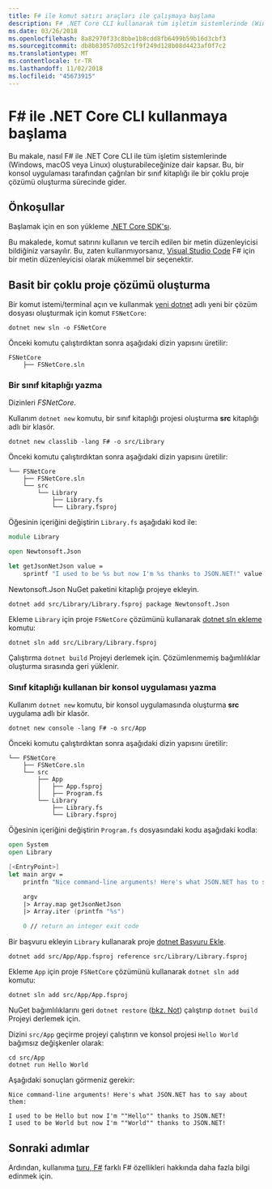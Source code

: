 ```yaml
---
title: F# ile komut satırı araçları ile çalışmaya başlama
description: F# .NET Core CLI kullanarak tüm işletim sistemlerinde (Windows, macOs veya Linux) üzerinde basit bir çoklu proje çözümü oluşturmayı öğrenin.
ms.date: 03/26/2018
ms.openlocfilehash: 8a82970f33c8bbe1b8cdd8fb6499b59b16d3cbf3
ms.sourcegitcommit: db8b83057d052c1f9f249d128b08d4423af0f7c2
ms.translationtype: MT
ms.contentlocale: tr-TR
ms.lasthandoff: 11/02/2018
ms.locfileid: "45673915"
---
```

# <a name="get-started-with-f-with-the-net-core-cli"></a>F# ile .NET Core CLI kullanmaya başlama

Bu makale, nasıl F# ile .NET Core CLI ile tüm işletim sistemlerinde (Windows, macOS veya Linux) oluşturabileceğinize dair kapsar. Bu, bir konsol uygulaması tarafından çağrılan bir sınıf kitaplığı ile bir çoklu proje çözümü oluşturma sürecinde gider.

## <a name="prerequisites"></a>Önkoşullar

Başlamak için en son yükleme [.NET Core SDK'sı](https://www.microsoft.com/net/download/).

Bu makalede, komut satırını kullanın ve tercih edilen bir metin düzenleyicisi bildiğiniz varsayılır. Bu, zaten kullanmıyorsanız, [Visual Studio Code](get-started-vscode.md) F# için bir metin düzenleyicisi olarak mükemmel bir seçenektir.

## <a name="build-a-simple-multi-project-solution"></a>Basit bir çoklu proje çözümü oluşturma

Bir komut istemi/terminal açın ve kullanmak [yeni dotnet](../../core/tools/dotnet-new.md) adlı yeni bir çözüm dosyası oluşturmak için komut `FSNetCore`:

```console
dotnet new sln -o FSNetCore
```

Önceki komutu çalıştırdıktan sonra aşağıdaki dizin yapısını üretilir:

```console
FSNetCore
    ├── FSNetCore.sln
```

### <a name="write-a-class-library"></a>Bir sınıf kitaplığı yazma

Dizinleri *FSNetCore*.

Kullanım `dotnet new` komutu, bir sınıf kitaplığı projesi oluşturma **src** kitaplığı adlı bir klasör.

```console
dotnet new classlib -lang F# -o src/Library
```

Önceki komutu çalıştırdıktan sonra aşağıdaki dizin yapısını üretilir:

```console
└── FSNetCore
    ├── FSNetCore.sln
    └── src
        └── Library
            ├── Library.fs
            └── Library.fsproj
```

Öğesinin içeriğini değiştirin `Library.fs` aşağıdaki kod ile:

```fsharp
module Library

open Newtonsoft.Json

let getJsonNetJson value =
    sprintf "I used to be %s but now I'm %s thanks to JSON.NET!" value (JsonConvert.SerializeObject(value))
```

Newtonsoft.Json NuGet paketini kitaplığı projeye ekleyin.

```console
dotnet add src/Library/Library.fsproj package Newtonsoft.Json
```

Ekleme `Library` için proje `FSNetCore` çözümünü kullanarak [dotnet sln ekleme](../../core/tools/dotnet-sln.md) komutu:

```console
dotnet sln add src/Library/Library.fsproj
```

Çalıştırma `dotnet build` Projeyi derlemek için. Çözümlenmemiş bağımlılıklar oluşturma sırasında geri yüklenir.

### <a name="write-a-console-application-that-consumes-the-class-library"></a>Sınıf kitaplığı kullanan bir konsol uygulaması yazma

Kullanım `dotnet new` komutu, bir konsol uygulamasında oluşturma **src** uygulama adlı bir klasör.

```console
dotnet new console -lang F# -o src/App
```

Önceki komutu çalıştırdıktan sonra aşağıdaki dizin yapısını üretilir:

```console
└── FSNetCore
    ├── FSNetCore.sln
    └── src
        ├── App
        │   ├── App.fsproj
        │   ├── Program.fs
        └── Library
            ├── Library.fs
            └── Library.fsproj
```

Öğesinin içeriğini değiştirin `Program.fs` dosyasındaki kodu aşağıdaki kodla:

```fsharp
open System
open Library

[<EntryPoint>]
let main argv =
    printfn "Nice command-line arguments! Here's what JSON.NET has to say about them:"

    argv
    |> Array.map getJsonNetJson
    |> Array.iter (printfn "%s")

    0 // return an integer exit code
```

Bir başvuru ekleyin `Library` kullanarak proje [dotnet Başvuru Ekle](../../core/tools/dotnet-add-reference.md).

```console
dotnet add src/App/App.fsproj reference src/Library/Library.fsproj
```

Ekleme `App` için proje `FSNetCore` çözümünü kullanarak `dotnet sln add` komutu:

```console
dotnet sln add src/App/App.fsproj
```

NuGet bağımlılıklarını geri `dotnet restore` ([bkz. Not](#dotnet-restore-note)) çalıştırıp `dotnet build` Projeyi derlemek için.

Dizini `src/App` geçirme projeyi çalıştırın ve konsol projesi `Hello World` bağımsız değişkenler olarak:

```console
cd src/App
dotnet run Hello World
```

Aşağıdaki sonuçları görmeniz gerekir:

```console
Nice command-line arguments! Here's what JSON.NET has to say about them:

I used to be Hello but now I'm ""Hello"" thanks to JSON.NET!
I used to be World but now I'm ""World"" thanks to JSON.NET!
```

## <a name="next-steps"></a>Sonraki adımlar

Ardından, kullanıma [turu, F#](../tour.md) farklı F# özellikleri hakkında daha fazla bilgi edinmek için.
